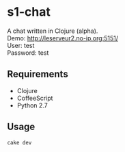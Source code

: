# s1-chat

A chat written in Clojure (alpha).  
Demo: http://leserveur2.no-ip.org:5151/  
User: test  
Password: test

## Requirements
* Clojure
* CoffeeScript
* Python 2.7



## Usage
```
cake dev
```



